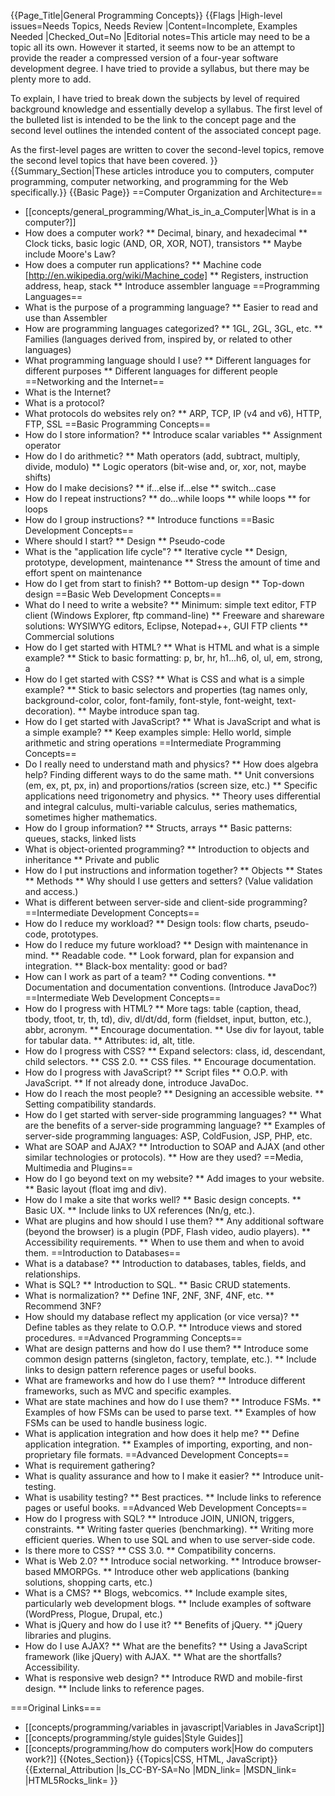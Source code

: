 {{Page_Title|General Programming Concepts}}
{{Flags
|High-level issues=Needs Topics, Needs Review
|Content=Incomplete, Examples Needed
|Checked_Out=No
|Editorial notes=This article may need to be a topic all its own. However it started, it seems now to be an attempt to provide the reader a compressed version of a four-year software development degree. I have tried to provide a syllabus, but there may be plenty more to add.

To explain, I have tried to break down the subjects by level of required background knowledge and essentially develop a syllabus. The first level of the bulleted list is intended to be the link to the concept page and the second level outlines the intended content of the associated concept page.

As the first-level pages are written to cover the second-level topics, remove the second level topics that have been covered.
}}
{{Summary_Section|These articles introduce you to computers, computer programming, computer networking, and programming for the Web specifically.}}
{{Basic Page}}
==Computer Organization and Architecture==
* [[concepts/general_programming/What_is_in_a_Computer|What is in a computer?]]
* How does a computer work?
** Decimal, binary, and hexadecimal
** Clock ticks, basic logic (AND, OR, XOR, NOT), transistors
** Maybe include Moore's Law?
* How does a computer run applications?
** Machine code [http://en.wikipedia.org/wiki/Machine_code]
** Registers, instruction address, heap, stack
** Introduce assembler language
==Programming Languages==
* What is the purpose of a programming language?
** Easier to read and use than Assembler
* How are programming languages categorized?
** 1GL, 2GL, 3GL, etc.
** Families (languages derived from, inspired by, or related to other languages)
* What programming language should I use?
** Different languages for different purposes
** Different languages for different people
==Networking and the Internet==
* What is the Internet?
* What is a protocol?
* What protocols do websites rely on?
** ARP, TCP, IP (v4 and v6), HTTP, FTP, SSL
==Basic Programming Concepts==
* How do I store information?
** Introduce scalar variables
** Assignment operator
* How do I do arithmetic?
** Math operators (add, subtract, multiply, divide, modulo)
** Logic operators (bit-wise and, or, xor, not, maybe shifts)
* How do I make decisions?
** if...else if...else
** switch...case
* How do I repeat instructions?
** do...while loops
** while loops
** for loops
* How do I group instructions?
** Introduce functions
==Basic Development Concepts==
* Where should I start?
** Design
** Pseudo-code
* What is the "application life cycle"?
** Iterative cycle
** Design, prototype, development, maintenance
** Stress the amount of time and effort spent on maintenance
* How do I get from start to finish?
** Bottom-up design
** Top-down design
==Basic Web Development Concepts==
* What do I need to write a website?
** Minimum: simple text editor, FTP client (Windows Explorer, ftp command-line)
** Freeware and shareware solutions: WYSIWYG editors, Eclipse, Notepad++, GUI FTP clients
** Commercial solutions
* How do I get started with HTML?
** What is HTML and what is a simple example?
** Stick to basic formatting: p, br, hr, h1...h6, ol, ul, em, strong, a
* How do I get started with CSS?
** What is CSS and what is a simple example?
** Stick to basic selectors and properties (tag names only, background-color, color, font-family, font-style, font-weight, text-decoration).
** Maybe introduce span tag.
* How do I get started with JavaScript?
** What is JavaScript and what is a simple example?
** Keep examples simple: Hello world, simple arithmetic and string operations
==Intermediate Programming Concepts==
* Do I really need to understand math and physics?
** How does algebra help? Finding different ways to do the same math.
** Unit conversions (em, ex, pt, px, in) and proportions/ratios (screen size, etc.)
** Specific applications need trigonometry and physics.
** Theory uses differential and integral calculus, multi-variable calculus, series mathematics, sometimes higher mathematics.
* How do I group information?
** Structs, arrays
** Basic patterns: queues, stacks, linked lists
* What is object-oriented programming?
** Introduction to objects and inheritance
** Private and public
* How do I put instructions and information together?
** Objects
** States
** Methods
** Why should I use getters and setters? (Value validation and access.)
* What is different between server-side and client-side programming?
==Intermediate Development Concepts==
* How do I reduce my workload?
** Design tools: flow charts, pseudo-code, prototypes.
* How do I reduce my future workload?
** Design with maintenance in mind.
** Readable code.
** Look forward, plan for expansion and integration.
** Black-box mentality: good or bad?
* How can I work as part of a team?
** Coding conventions.
** Documentation and documentation conventions. (Introduce JavaDoc?)
==Intermediate Web Development Concepts==
* How do I progress with HTML?
** More tags: table (caption, thead, tbody, tfoot, tr, th, td), div, dl/dt/dd, form (fieldset, input, button, etc.), abbr, acronym.
** Encourage documentation.
** Use div for layout, table for tabular data.
** Attributes: id, alt, title.
* How do I progress with CSS?
** Expand selectors: class, id, descendant, child selectors.
** CSS 2.0.
** CSS files.
** Encourage documentation.
* How do I progress with JavaScript?
** Script files
** O.O.P. with JavaScript.
** If not already done, introduce JavaDoc.
* How do I reach the most people?
** Designing an accessible website.
** Setting compatibility standards.
* How do I get started with server-side programming languages?
** What are the benefits of a server-side programming language?
** Examples of server-side programming languages: ASP, ColdFusion, JSP, PHP, etc.
* What are SOAP and AJAX?
** Introduction to SOAP and AJAX (and other similar technologies or protocols).
** How are they used?
==Media, Multimedia and Plugins==
* How do I go beyond text on my website?
** Add images to your website.
** Basic layout (float img and div).
* How do I make a site that works well?
** Basic design concepts.
** Basic UX.
** Include links to UX references (Nn/g, etc.).
* What are plugins and how should I use them?
** Any additional software (beyond the browser) is a plugin (PDF, Flash video, audio players).
** Accessibility requirements.
** When to use them and when to avoid them.
==Introduction to Databases==
* What is a database?
** Introduction to databases, tables, fields, and relationships.
* What is SQL?
** Introduction to SQL.
** Basic CRUD statements.
* What is normalization?
** Define 1NF, 2NF, 3NF, 4NF, etc.
** Recommend 3NF?
* How should my database reflect my application (or vice versa)?
** Define tables as they relate to O.O.P.
** Introduce views and stored procedures.
==Advanced Programming Concepts==
* What are design patterns and how do I use them?
** Introduce some common design patterns (singleton, factory, template, etc.).
** Include links to design pattern reference pages or useful books.
* What are frameworks and how do I use them?
** Introduce different frameworks, such as MVC and specific examples.
* What are state machines and how do I use them?
** Introduce FSMs.
** Examples of how FSMs can be used to parse text.
** Examples of how FSMs can be used to handle business logic.
* What is application integration and how does it help me?
** Define application integration.
** Examples of importing, exporting, and non-proprietary file formats.
==Advanced Development Concepts==
* What is requirement gathering?
* What is quality assurance and how to I make it easier?
** Introduce unit-testing.
* What is usability testing?
** Best practices.
** Include links to reference pages or useful books.
==Advanced Web Development Concepts==
* How do I progress with SQL?
** Introduce JOIN, UNION, triggers, constraints.
** Writing faster queries (benchmarking).
** Writing more efficient queries. When to use SQL and when to use server-side code.
* Is there more to CSS?
** CSS 3.0.
** Compatibility concerns.
* What is Web 2.0?
** Introduce social networking.
** Introduce browser-based MMORPGs.
** Introduce other web applications (banking solutions, shopping carts, etc.)
* What is a CMS?
** Blogs, webcomics.
** Include example sites, particularly web development blogs.
** Include examples of software (WordPress, Plogue, Drupal, etc.)
* What is jQuery and how do I use it?
** Benefits of jQuery.
** jQuery libraries and plugins.
* How do I use AJAX?
** What are the benefits?
** Using a JavaScript framework (like jQuery) with AJAX.
** What are the shortfalls? Accessibility.
* What is responsive web design?
** Introduce RWD and mobile-first design.
** Include links to reference pages.

===Original Links===
* [[concepts/programming/variables in javascript|Variables in JavaScript]]
* [[concepts/programming/style guides|Style Guides]]
* [[concepts/programming/how do computers work|How do computers work?]]
{{Notes_Section}}
{{Topics|CSS, HTML, JavaScript}}
{{External_Attribution
|Is_CC-BY-SA=No
|MDN_link=
|MSDN_link=
|HTML5Rocks_link=
}}